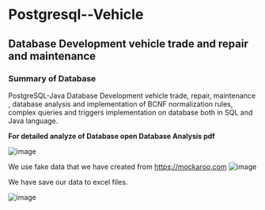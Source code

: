 # Postgresql--Vehicle

## Database Development vehicle trade and repair and maintenance

### Summary of Database

PostgreSQL-Java Database Development vehicle trade, repair, maintenance , database analysis and implementation of BCNF normalization rules, complex queries and triggers implementation on database both in SQL and Java language.

**For detailed analyze of Database open Database Analysis pdf**

![image](https://user-images.githubusercontent.com/39504405/95201398-90ea1880-07e8-11eb-8644-044a3413604d.png)
 
We use fake data that we have created from https://mockaroo.com
 ![image](https://user-images.githubusercontent.com/39504405/95201944-4c12b180-07e9-11eb-8553-5783d5b1e286.png)
 
We have save our data to excel files.

![image](https://user-images.githubusercontent.com/39504405/95202029-6e0c3400-07e9-11eb-80b8-8772288f9b5d.png)



